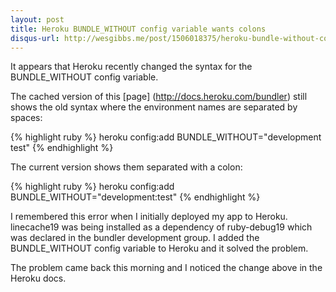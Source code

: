 ```yaml
---
layout: post
title: Heroku BUNDLE_WITHOUT config variable wants colons
disqus-url: http://wesgibbs.me/post/1506018375/heroku-bundle-without-config-variable-wants-colons
---
```


It appears that Heroku recently changed the syntax for the BUNDLE_WITHOUT config variable.

The cached version of this [page] (http://docs.heroku.com/bundler) still shows the old syntax where the environment names are separated by spaces:

{% highlight ruby %}
heroku config:add BUNDLE_WITHOUT="development test"
{% endhighlight %}

The current version shows them separated with a colon:

{% highlight ruby %}
heroku config:add BUNDLE_WITHOUT="development:test"
{% endhighlight %}

I remembered this error when I initially deployed my app to Heroku. linecache19 was being installed as a dependency of ruby-debug19 which was declared in the bundler development group. I added the BUNDLE_WITHOUT config variable to Heroku and it solved the problem.

The problem came back this morning and I noticed the change above in the Heroku docs.
